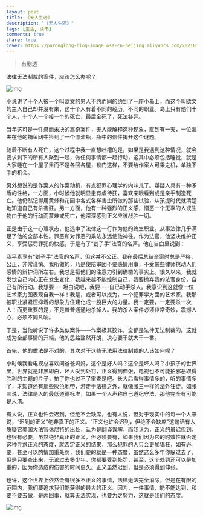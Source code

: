 ```yaml
---
layout: post
title: 《无人生还》
description: "《无人生还》"
tags: [生活, 读书]
comments: true
share: true
cover: https://puronglong-blog-image.oss-cn-beijing.aliyuncs.com/20210728173409.png
---
```


> 有剧透

<!-- more -->

法律无法制裁的案件，应该怎么办呢？

![img](https://puronglong-blog-image.oss-cn-beijing.aliyuncs.com/20210728173409.png)

小说讲了十个人被一个叫欧文的男人不约而同的约到了一座小岛上，而这个叫欧文的主人自己却并没有来，这十个人有着不同的经历，不同的职业。岛上只有他们十个人，十个人一个接一个的死亡，最后全死了，死法各异。

当年这可是一件悬而未决的离奇案件，无人能解释这种现象，直到有一天，一位渔夫在他的捕鱼网中捡到了一个漂流瓶，瓶中的信件揭开这个谜题。

随着不断有人死亡，这个过程中我一直想吐槽的是，如果是我遇到这种情况，就会要求剩下的所有人聚到一起，做任何事情都一起行动，这其中必须包括睡觉，就是大家睡在一个屋子里而不是各回各屋，锁门这样，不要给作案人可乘之机，单独下手的机会。

另外想说的是作案人的作案动机，有点犯罪心理学的内味儿了。嫌疑人具有一种矛盾的性格，一方面，小时候他就明显患有虐待狂，喜欢亲眼看到或是亲手制造死亡。他仍然记得用黄蜂和花园中各式各样害虫所做的那些试验，从孩提时代就清楚地知道自己有杀害狂。另一方面，他有一种强烈的正义感，憎恶一个无辜的人或生物由于他的行动而蒙难或死亡，他深深感到正义应该战胜一切。

正是由于这一心理状态，他选中了法律这一行作为他的终生职业。从事法律几乎满足了他的全部本性。罪恶和对罪恶的乘法永远使他神往。作为法官，他坚决维护正义，享受惩罚罪犯的快感，于是有了“刽子手”法官的名声。他在自白里说到：

我平素享有“刽子手”法官的名声，但这并不公正。我在最后总结全案时总是严格、公正，非常谨慎。我所做的，乃是使陪审团不要感情用事，不受某些律师挑动人们感情的辩护词所左右。我总是把他们的注意力引到确凿的事实上。很久以来，我就发觉自己内心正在发生变化，我越来越不能控制自己，我要抛弃我的法官身份，自己有所行动。我想要······坦白说吧，我要······自已动手杀人。我意识到这就像一位艺术家力图表现自我一样！我是，或者可以成为，一个犯罪学方面的艺术家。我那被职业紧紧压抑着的想象力住建化成一股巨大的力量。我一定要，一定要杀一次人！而更重要的是，不是普普通通地杀掉人。我的杀人案件必须非常奇妙，震撼人心，必须不同凡响。

于是，当他听说了许多类似案件——作案极其狡诈，全都是法律无法制裁的。这就成为全部事情的开端，他的思路豁然开朗，决心要干就大干一番。

首先，他的做法是不对的，其次对于这些无法用法律制裁的人该如何呢？

小时候我看电视总喜欢问爸爸妈妈，这个是好人吗？这个是坏人吗？小孩子的世界里，世界就是非黑即白，坏人受到处罚，正义得到伸张，电视也不可能拍邪恶取得胜利的主题的片子，拍了你也过不了审查是吧。长大后看得事情多的，听的事情多了，才知道还有那些灰色地带，游走于法律之外，就像张三一样的法外狂徒。如张三说，法律是人的最低道德标准，如果一个人声称自己遵纪守法，那他完全有可能是人渣。

有人说，正义也许会迟到，但绝不会缺席，也有人说，但对于现实中的每一个人来说，“迟到的正义”绝非真正的正义。“正义也许会迟到，但绝不会缺席”这句话有人质疑它美国大法官休尼特的出处，认为是翻译误解，而我认为，正义的虽迟但到，也很有必要，虽然绝非真正的正义，但必须要有，如果我们因为它的时效性就否定这种寻求正义的态度，就否定正义的结果，那么犯罪的人只会更加猖狂，如有必要，甚至可以酌情加重处罚，我们要的就是一种态度，虽然这么多年你躲过去了，但是只要查出来，无论过去多少年，你都要受到处罚，甚至，这个处罚还可以是加重的，因为你造成的伤害的时间更久。正义虽然迟到，但是必须得到伸张。

也许，这个世界上依然会有很多不正义的事情，法律无法完全消除，但是在有限的范围内，我们要追求我们能获得的最大的正义。因为，一件事情，能不能达到，和要不要去做，是两回事，就算无法实现，也要为之努力，这就是我们的态度。

![img](https://puronglong-blog-image.oss-cn-beijing.aliyuncs.com/20210728173507.png)

